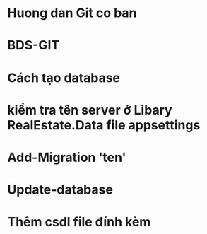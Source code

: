 # Huong dan Git co ban
# BDS-GIT
# Cách tạo database
# kiểm tra tên server ở Libary RealEstate.Data file appsettings
# Add-Migration 'ten'
# Update-database
# Thêm csdl file đính kèm

